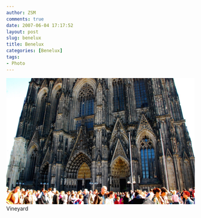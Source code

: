 ```yaml
---
author: ZSM
comments: true
date: 2007-06-04 17:17:52
layout: post
slug: benelux
title: Benelux
categories: [Benelux]
tags:
- Photo
---
```

![Benelux](/public/thumb/benelux4.jpg)
Vineyard